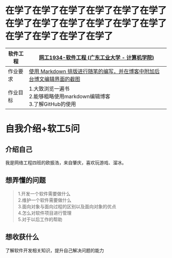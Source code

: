 在学了在学了在学了在学了在学了在学了在学了在学了在学了在学了在学了在学了在学了在学了在学了在学了
=============================
| 软件工程 |[网工1934-软件工程 (广东工业大学 - 计算机学院)](https://edu.cnblogs.com/campus/gdgy/networkengineering1934-Softwareengineering) |
| ----------------- |--------------- |
| 作业要求| [使用 Markdown 排版进行随笔的编写，并在博客中附加后台博文编辑界面的截图](https://edu.cnblogs.com/campus/gdgy/networkengineering1934-Softwareengineering/homework/12136) |
| 作业目标 | 1.大致浏览一遍书<br>2.能够粗略使用markdown编辑博客<br>3.了解GitHub的使用 |

自我介绍+软工5问
==============
介绍自己
----------
我是网络工程四班的欧振浩，来自肇庆，喜欢玩游戏、溜冰。

想弄懂的问题
----------
>1.开发一个软件需要做什么<br/>
2.维护一个软件需要做什么<br/>
3.面向对象与面向过程的区别以及面向对象的优点<br/>
4.怎么对软件项目进行管理<br/>
5.对于以后工作的帮助

想收获什么
--------
了解软件开发相关知识，提升自己解决问题的能力
